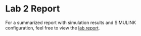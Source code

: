 # Lab 2 Report
For a summarized report with simulation results and SIMULINK configuration, feel free to view the [lab report](https://github.com/victorg11/ECE332_ElectroMechanicalEnergyConv_Labs/blob/master/Lab2/Lab2_Report.pdf).
